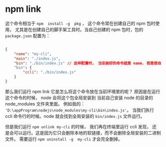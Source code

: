 # npm link

这个命令相当于 `npm  install -g  pkg` ， 这个命令常在创建自己的 npm 包时使用， 尤其是在创建自己的脚手架工具时。当自己创建的 npm 包时，包的 `package.json` 配置为：

```json

{
    "name": "my-cli",
    "main": "./index.js",
    "bin": "./bin/index.js" // 这样配置时， 当安装好的命令就是 name. 若是想自定义则用对象的形式。
    "bin": {
        "ccli": "./bin/index.js"
    }
}
```

那么我们运行 npm link 它是怎么将这个命令放在当前环境里的呢？ 原因是在运行这个命令的时候， node 会将这个包全局安装到 当前自己安装 node 的目录的 node_modules 文件夹里面。 例如我的：` 'D:\appProgram\nodejs\node_modules\my-cli\bin\index.js'`。
当我们执行 ccli 命令行的时候。node 就会找到全局安装的 `bin/index.js` 文件运行。

但是我们运行 `npm unlink my-cli` 的时候， 我们再在终端里运行 ccli 发现， 还是会可以运行。这是因为它只会删除本地的软链接，而不会删除全局安装的二进制文件。 需要运行 `npm uninstall -g  my-cli` 才会完全删掉。
